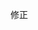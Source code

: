 <!-- 1128に修正前のコード（footertとヘッダーは追加すること）  -->
<!-- 前のコード -->
<!-- <div class="page-inner">
  <div class="page-main" id="pg-common">
    <ul class="commons">
      <?phps
      // 子ページを取得（公開済み記事のみ）
      $common_pages = new WP_Query(array(
        'post_type'      => 'page',     // ページのみを対象
        'post_parent'    => $post->ID, // 現在の親ページの子ページ
        'posts_per_page' => -1,        // すべての子ページを取得（必要に応じて制限）
        'post_status'    => 'publish', // 公開済みの記事のみ
      ));

      if ($common_pages->have_posts()):
        while ($common_pages->have_posts()): $common_pages->the_post();
          get_template_part('content-common');
        endwhile;
        wp_reset_postdata();
      endif;
      ?>
    </ul>
  </div>
</div> -->

修正
